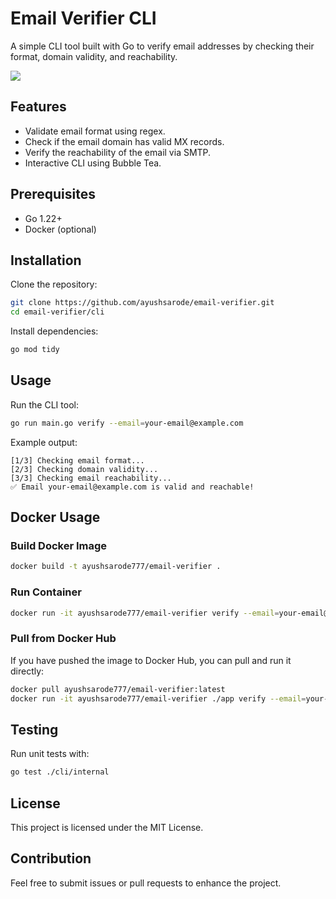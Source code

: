 # Email Verifier CLI

A simple CLI tool built with Go to verify email addresses by checking their format, domain validity, and reachability.

<img src="https://api.visitorbadge.io/api/visitors?path=https%3A%2F%2Fgithub.com%2Fayushsarode%2Femail-verifier&label=visitors&countColor=%2337d67a&style=for-the-badge&labelStyle=upper" />

## Features
- Validate email format using regex.
- Check if the email domain has valid MX records.
- Verify the reachability of the email via SMTP.
- Interactive CLI using Bubble Tea.

## Prerequisites
- Go 1.22+
- Docker (optional)

## Installation

Clone the repository:
```bash
git clone https://github.com/ayushsarode/email-verifier.git
cd email-verifier/cli
```

Install dependencies:
```bash
go mod tidy
```

## Usage

Run the CLI tool:
```bash
go run main.go verify --email=your-email@example.com
```

Example output:
```
[1/3] Checking email format...
[2/3] Checking domain validity...
[3/3] Checking email reachability...
✅ Email your-email@example.com is valid and reachable!
```

## Docker Usage

### Build Docker Image
```bash
docker build -t ayushsarode777/email-verifier .
```

### Run Container
```bash
docker run -it ayushsarode777/email-verifier verify --email=your-email@example.com
```

### Pull from Docker Hub
If you have pushed the image to Docker Hub, you can pull and run it directly:
```bash
docker pull ayushsarode777/email-verifier:latest
docker run -it ayushsarode777/email-verifier ./app verify --email=your-email@example.com
```

## Testing

Run unit tests with:
```bash
go test ./cli/internal
```

## License

This project is licensed under the MIT License.

## Contribution

Feel free to submit issues or pull requests to enhance the project.

